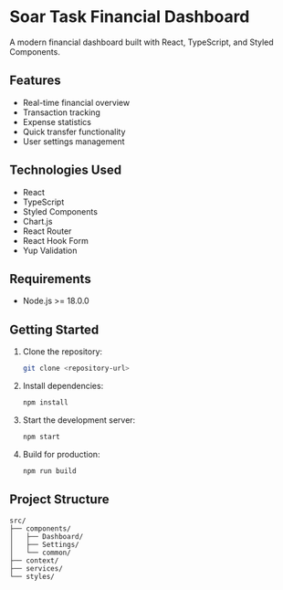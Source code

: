 # Soar Task Financial Dashboard

A modern financial dashboard built with React, TypeScript, and Styled Components.

## Features

- Real-time financial overview
- Transaction tracking
- Expense statistics
- Quick transfer functionality
- User settings management

## Technologies Used

- React
- TypeScript
- Styled Components
- Chart.js
- React Router
- React Hook Form
- Yup Validation

## Requirements

- Node.js >= 18.0.0

## Getting Started

1. Clone the repository:
   ```bash
   git clone <repository-url>
   ```

2. Install dependencies:
   ```bash
   npm install
   ```

3. Start the development server:
   ```bash
   npm start
   ```

4. Build for production:
   ```bash
   npm run build
   ```

## Project Structure

```
src/
├── components/
│   ├── Dashboard/
│   ├── Settings/
│   └── common/
├── context/
├── services/
└── styles/